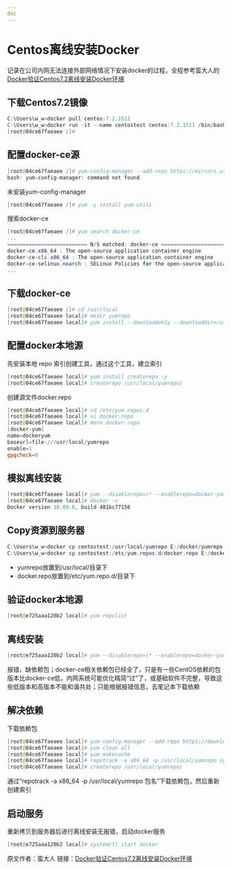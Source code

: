 ```yaml
---
doc
---
```


# Centos离线安装Docker

记录在公司内网无法连接外部网络情况下安装docker的过程，全程参考蛮大人的[Docker验证Centos7.2离线安装Docker环境](https://opsdev.fun/2018/05/09/O2-0-Docker%E9%AA%8C%E8%AF%81Centos7-2%E7%A6%BB%E7%BA%BF%E5%AE%89%E8%A3%85Docker%E7%8E%AF%E5%A2%83/)

## 下载Centos7.2镜像

```powershell
C:\Users\w_w>docker pull centos:7.2.1511
C:\Users\w_w>docker run -it --name centostest centos:7.2.1511 /bin/bash
[root@04ce67faeaee /]#
```

## 配置docker-ce源

```powershell
[root@04ce67faeaee /]# yum-config-manager --add-repo https://mirrors.ustc.edu.cn/docker-ce/linux/centos/docker-ce.repo
bash: yum-config-manager: command not found
```

未安装yum-config-manager

```powershell
[root@04ce67faeaee /]# yum -y install yum-utils
```

搜索docker-ce

```powershell
[root@04ce67faeaee /]# yum search docker-ce
...
========================== N/S matched: docker-ce =============================
docker-ce.x86_64 : The open-source application container engine
docker-ce-cli.x86_64 : The open-source application container engine
docker-ce-selinux.noarch : SELinux Policies for the open-source application container engine
...
```

## 下载docker-ce

```powershell
[root@04ce67faeaee /]# cd /usr/local
[root@04ce67faeaee local]# mkdir yumrepo
[root@04ce67faeaee local]# yum install --downloadonly --downloaddir=/usr/local/yumrepo/ docker-ce
```

## 配置docker本地源

先安装本地 repo 索引创建工具，通过这个工具，建立索引

```powershell
[root@04ce67faeaee local]# yum install createrepo -y
[root@04ce67faeaee local]# createrepo /usr/local/yumrepo/
```

创建源文件docker.repo

```powershell
[root@04ce67faeaee local]# cd /etc/yum.repos.d
[root@04ce67faeaee local]# vi docker.repo
[root@04ce67faeaee local]# more docker.repo 
[docker-yum]
name=dockeryum
baseurl=file:///usr/local/yumrepo
enable=1
gpgcheck=0
```

## 模拟离线安装

```powershell
[root@04ce67faeaee local]# yum --disablerepo=\* --enablerepo=docker-yum install docker-ce -y
[root@04ce67faeaee local]# docker -v
Docker version 18.09.6, build 481bc77156
```

## Copy资源到服务器

```powershell
C:\Users\w_w>docker cp centostest:/usr/local/yumrepo E:/docker/yumrepo
C:\Users\w_w>docker cp centostest:/etc/yum.repos.d/docker.repo E:/docker/docker.repo
```

- yumrepo放置到/usr/local/目录下
- docker.repo放置到/etc/yum.repo.d/目录下

## 验证docker本地源

```powershell
[root@e725aaa120b2 local]# yum repolist
```

## 离线安装

```powershell
[root@e725aaa120b2 local]# yum --disablerepo=\* --enablerepo=docker-yum install docker-ce -y
```

报错，缺依赖包；docker-ce相关依赖包已经全了，只是有一些CentOS依赖的包版本比docker-ce低，内网系统可能优化精简“过”了，或基础软件不完整，导致这些低版本和高版本不能和谐共处；只能根据报错信息，去笔记本下载依赖

## 解决依赖

下载依赖包

```powershell
[root@04ce67faeaee local]# yum-config-manager --add-repo https://download.docker.com/linux/centos/docker-ce.repo
[root@04ce67faeaee local]# yum clean all
[root@04ce67faeaee local]# yum makecache
[root@04ce67faeaee local]# repotrack -a x86_64 -p /usr/local/yumrepo systemd-sysv
[root@04ce67faeaee local]# createrepo /usr/local/yumrepo/
```

通过“repotrack -a x86_64 -p /usr/local/yumrepo 包名”下载依赖包，然后重新创建索引

## 启动服务

重新拷贝到服务器后进行离线安装无报错，启动docker服务

```powershell
[root@e725aaa120b2 local]# systemctl start docker
```

原文作者：蛮大人
链接：[Docker验证Centos7.2离线安装Docker环境](https://opsdev.fun/2018/05/09/O2-0-Docker%E9%AA%8C%E8%AF%81Centos7-2%E7%A6%BB%E7%BA%BF%E5%AE%89%E8%A3%85Docker%E7%8E%AF%E5%A2%83/)
